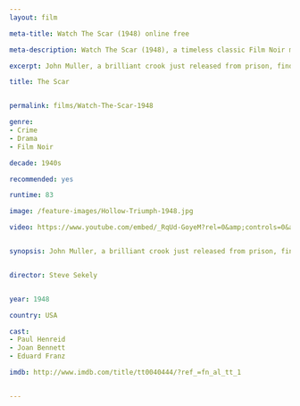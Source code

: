 ```yaml
---
layout: film

meta-title: Watch The Scar (1948) online free

meta-description: Watch The Scar (1948), a timeless classic Film Noir movie. Find hundreds of classic public domain films at La Filmothèque .

excerpt: John Muller, a brilliant crook just released from prison, finds out that he is pursued by the big-time gambler he once robbed. Muller decides to take a new identity as a psychiatrist. However, soon Muller find himself in a hopeless situation.

title: The Scar


permalink: films/Watch-The-Scar-1948

genre:
- Crime
- Drama
- Film Noir

decade: 1940s

recommended: yes

runtime: 83

image: /feature-images/Hollow-Triumph-1948.jpg

video: https://www.youtube.com/embed/_RqUd-GoyeM?rel=0&amp;controls=0&amp;showinfo=0


synopsis: John Muller, a brilliant crook just released from prison, finds out that he is pursued by the big-time gambler he once robbed. Muller decides to take a new identity as a psychiatrist. However, soon Muller find himself in a hopeless situation.


director: Steve Sekely


year: 1948

country: USA

cast:
- Paul Henreid
- Joan Bennett
- Eduard Franz

imdb: http://www.imdb.com/title/tt0040444/?ref_=fn_al_tt_1


---
```


